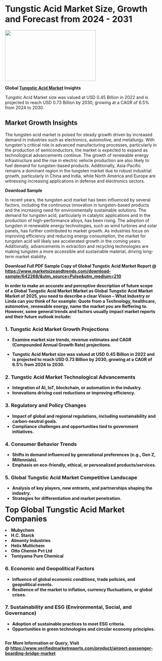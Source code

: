<H1>Tungstic Acid Market Size, Growth and Forecast from 2024 - 2031</H1><img class="aligncenter size-medium wp-image-584254" src="https://thirdeyenews.in/wp-content/uploads/2024/09/Global-Market-Research-300x168.jpeg" alt="" width="300" height="168" /><p><strong>Global&nbsp;<a href="https://www.marketsizeandtrends.com/download-sample/642268/&amp;utm_source=Pulse&amp;utm_medium=210">Tungstic Acid Market</a> Insights</strong></p><p>Tungstic Acid Market size was valued at USD 0.45 Billion in 2022 and is projected to reach USD 0.73 Billion by 2030, growing at a CAGR of 6.5% from 2024 to 2030.</p><p><h2>Market Growth Insights</h2> <p>The tungsten acid market is poised for steady growth driven by increased demand in industries such as electronics, automotive, and metallurgy. With tungsten's critical role in advanced manufacturing processes, particularly in the production of semiconductors, the market is expected to expand as technological advancements continue. The growth of renewable energy infrastructure and the rise in electric vehicle production are also likely to fuel demand for tungsten-based products. Additionally, Asia-Pacific remains a dominant region in the tungsten market due to robust industrial growth, particularly in China and India, while North America and Europe are witnessing increasing applications in defense and electronics sectors.</p> <p><strong>Download Sample</strong></p> <p>In recent years, the tungsten acid market has been influenced by several factors, including the continuous innovation in tungsten-based products and the increasing need for environmentally sustainable solutions. The demand for tungsten acid, particularly in catalytic applications and in the production of high-performance alloys, has been rising. The adoption of tungsten in renewable energy technologies, such as wind turbines and solar panels, has further contributed to market growth. As industries focus on improving efficiency and reducing energy consumption, the market for tungsten acid will likely see accelerated growth in the coming years. Additionally, advancements in extraction and recycling technologies are making tungsten a more accessible and sustainable material, driving long-term market stability. <p><strong></p><p><span class=""><strong>Download Full PDF Sample Copy of Global Tungstic Acid Market Report</strong> @ <a href="https://www.marketsizeandtrends.com/download-sample/642268/&amp;utm_source=Pulse&amp;utm_medium=210" target="_blank">https://www.marketsizeandtrends.com/download-sample/642268/&amp;utm_source=Pulse&amp;utm_medium=210</a></span></p><p>In order to make an accurate and perceptive description of future scope of a Global&nbsp;Tungstic Acid Market Market as Global&nbsp;Tungstic Acid Market Market of 2025, you need to describe a clear Vision &ndash; What Industry or Linda can you think of for example: Quote from a Technology, healthcare, automotive, renewable energy, name the market you are Reffering to. However, some general trends and factors usually impact market reports and their future outlook include:</p><h3>1.&nbsp;<strong>Tungstic Acid Market Growth Projections</strong></h3><ul><li>Examine market size trends, revenue estimates and CAGR (Compounded Annual Growth Rate) projections.</li><li><p>Tungstic Acid Market size was valued at USD 0.45 Billion in 2022 and is projected to reach USD 0.73 Billion by 2030, growing at a CAGR of 6.5% from 2024 to 2030.</p></li></ul><h3>2.&nbsp;<strong>Tungstic Acid Market Technological Advancements</strong></h3><ul><li>Integration of AI, IoT, blockchain, or automation in the industry.</li><li>Innovations driving cost reductions or improving efficiency.</li></ul><h3>3.&nbsp;<strong>Regulatory and Policy Changes</strong></h3><ul><li>Impact of global and regional regulations, including sustainability and carbon-neutral goals.</li><li>Compliance challenges and opportunities tied to government initiatives.</li></ul><h3>4.&nbsp;<strong>Consumer Behavior Trends</strong></h3><ul><li>Shifts in demand influenced by generational preferences (e.g., Gen Z, Millennials).</li><li>Emphasis on eco-friendly, ethical, or personalized products/services.</li></ul><h3>5.&nbsp;<strong>Global Tungstic Acid Market Competitive Landscape</strong></h3><ul><li>Analysis of key players, new entrants, and partnerships shaping the industry.</li><li>Strategies for differentiation and market penetration.</li></ul><p data-pm-slice="1 1 []"><span style="color: inherit; font-family: inherit; font-size: 25px;">Top Global Tungstic Acid Market Companies</span></p><div class="" data-test-id=""><p><li>Mubychem</li><li> H.C. Starck</li><li> Almonty Industries</li><li> Helix Multichem</li><li> Otto Chemie Pvt Ltd</li><li> Tomiyama Pure Chemical</li></p></div><h3>6.&nbsp;<strong>Economic and Geopolitical Factors</strong></h3><ul><li>Influence of global economic conditions, trade policies, and geopolitical events.</li><li>Resilience of the market to inflation, currency fluctuations, or global crises.</li></ul><h3>7.&nbsp;<strong>Sustainability and ESG (Environmental, Social, and Governance)</strong></h3><ul><li>Adoption of sustainable practices to meet ESG criteria.</li><li>Opportunities in green technologies and circular economy principles.</li></ul><h2><strong style="font-size: 14px;">For More Information or Query, Visit @&nbsp;</strong><a style="background-color: #ffffff; font-size: 14px;" href="https://www.marketsizeandtrends.com/report/tungstic-acid-market/" target="_blank">https://www.verifiedmarketreports.com/product/airport-passenger-boarding-bridge-market</a></h2>
